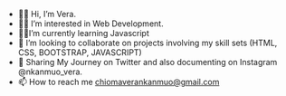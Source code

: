 - 👋🏼 Hi, I’m Vera.
- 👩‍💻 I’m interested in Web Development.
- ✍🏼I’m currently learning Javascript
- 👀 I’m looking to collaborate on projects involving my skill sets (HTML, CSS, BOOTSTRAP, JAVASCRIPT)
- 👣 Sharing My Journey on Twitter and also documenting on Instagram @nkanmuo_vera.
- 📫 How to reach me chiomaverankanmuo@gmail.com

<!---
chiomavera/chiomavera is a ✨ special ✨ repository because its `README.md` (this file) appears on your GitHub profile.
You can click the Preview link to take a look at your changes.
--->
